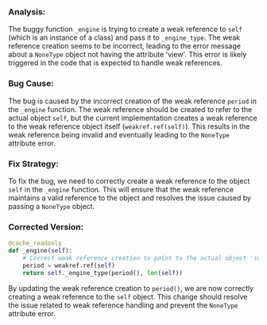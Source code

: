 ### Analysis:
The buggy function `_engine` is trying to create a weak reference to `self` (which is an instance of a class) and pass it to `_engine_type`. The weak reference creation seems to be incorrect, leading to the error message about a `NoneType` object not having the attribute 'view'. This error is likely triggered in the code that is expected to handle weak references.

### Bug Cause:
The bug is caused by the incorrect creation of the weak reference `period` in the `_engine` function. The weak reference should be created to refer to the actual object `self`, but the current implementation creates a weak reference to the weak reference object itself (`weakref.ref(self)`). This results in the weak reference being invalid and eventually leading to the `NoneType` attribute error.

### Fix Strategy:
To fix the bug, we need to correctly create a weak reference to the object `self` in the `_engine` function. This will ensure that the weak reference maintains a valid reference to the object and resolves the issue caused by passing a `NoneType` object.

### Corrected Version:
```python
@cache_readonly
def _engine(self):
    # Correct weak reference creation to point to the actual object 'self'
    period = weakref.ref(self)
    return self._engine_type(period(), len(self))
```

By updating the weak reference creation to `period()`, we are now correctly creating a weak reference to the `self` object. This change should resolve the issue related to weak reference handling and prevent the `NoneType` attribute error.